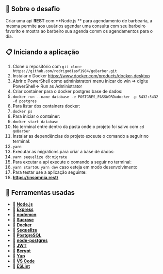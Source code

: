 
## :rocket: Sobre o desafio

Criar uma api **REST** com **Node.js ** para agendamento de barbearia, a mesma permite aos usuários agendar uma consulta com seu barbeiro favorito e mostra ao barbeiro sua agenda comm os agendamentos para o dia.

## :clipboard: Iniciando a aplicação

1. Clone o repositório com `git clone https://github.com/rodrigodiasf1984/goBarber.git`
2. Instalar o Docker https://www.docker.com/products/docker-desktop 
3. Abrir o PowerShell como administrator( menu inicar do win => digite PowerShell=> Run as Administrator
4. Criar container para o docker postgres base de dados: 
5. `docker run --name database -e POSTGRES_PASSWORD=docker -p 5432:5432 -d postgres`
6. Para listar dos containers docker:
7. `docker ps`
8. Para iniciar o container: 
9. `docker start database`
10. No terminal entre dentro da pasta onde o projeto foi salvo com `cd goBarber`
11. Instalar as dependências do projeto exceute o comando a seguir no terminal:
12. `yarn`
13. Executar as migrations para criar a base de dados:
14. `yarn sequelize db:migrate`
15. Para excutar a api execute o comando a seguir no terminal:
16. `yarn start`ou `yarn dev` caso esteja em modo desenvolvimento
17. Para testar use a aplicação seguinte:
18. **https://insomnia.rest/**

## :hammer: Ferramentas usadas

- 📄 **<a href="https://nodejs.org/en/" rel="nofollow">Node.js</a>**
- 📄 **<a href="https://expressjs.com/" rel="nofollow">Express</a>** 
- 📄 **<a href="https://nodemon.io/" rel="nofollow">nodemon</a>** 
- 📄 **<a href="https://github.com/alangpierce/sucrase">Sucrase</a>** 
- 📄 **<a href="https://www.docker.com/docker-community" rel="nofollow">Docker</a>** 
- 📄 **<a href="http://docs.sequelizejs.com/" rel="nofollow">Sequelize</a>** 
- 📄 **<a href="https://www.postgresql.org/" rel="nofollow">PostgreSQL</a>** 
- 📄 **<a href="https://www.npmjs.com/package/pg" rel="nofollow">node-postgres</a>** 
- 📄 **<a href="https://jwt.io/" rel="nofollow">JWT</a>** 
- 📄 **<a href="https://www.npmjs.com/package/bcrypt" rel="nofollow">Bcrypt</a>** 
- 📄 **<a href="https://www.npmjs.com/package/yup" rel="nofollow">Yup</a>** 
- 📄 **<a href="https://code.visualstudio.com/" rel="nofollow">VS Code</a>**
- 📄 **<a href="https://marketplace.visualstudio.com/items?itemName=dbaeumer.vscode-eslint" rel="nofollow">ESLint</a>** 




